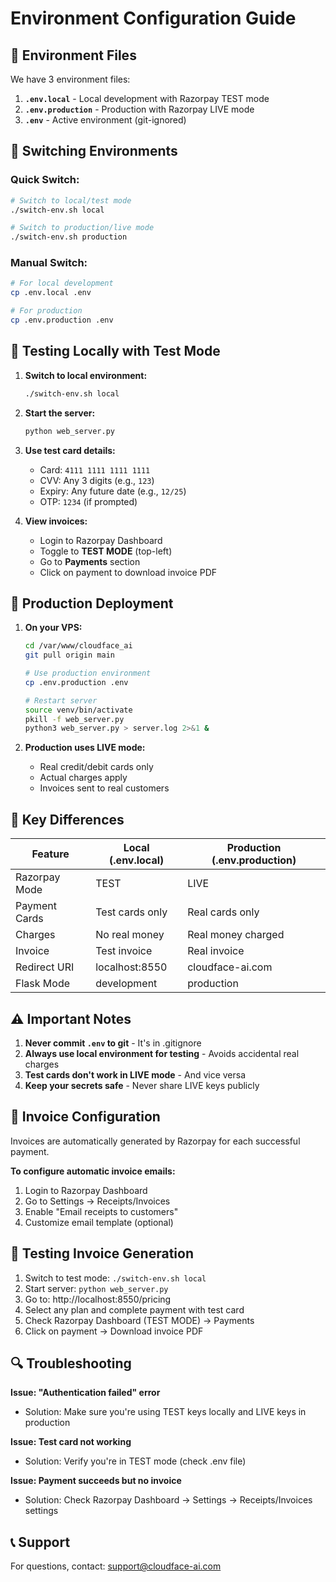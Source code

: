 # Environment Configuration Guide

## 📁 Environment Files

We have 3 environment files:

1. **`.env.local`** - Local development with Razorpay TEST mode
2. **`.env.production`** - Production with Razorpay LIVE mode
3. **`.env`** - Active environment (git-ignored)

## 🔄 Switching Environments

### Quick Switch:
```bash
# Switch to local/test mode
./switch-env.sh local

# Switch to production/live mode
./switch-env.sh production
```

### Manual Switch:
```bash
# For local development
cp .env.local .env

# For production
cp .env.production .env
```

## 🧪 Testing Locally with Test Mode

1. **Switch to local environment:**
   ```bash
   ./switch-env.sh local
   ```

2. **Start the server:**
   ```bash
   python web_server.py
   ```

3. **Use test card details:**
   - Card: `4111 1111 1111 1111`
   - CVV: Any 3 digits (e.g., `123`)
   - Expiry: Any future date (e.g., `12/25`)
   - OTP: `1234` (if prompted)

4. **View invoices:**
   - Login to Razorpay Dashboard
   - Toggle to **TEST MODE** (top-left)
   - Go to **Payments** section
   - Click on payment to download invoice PDF

## 🚀 Production Deployment

1. **On your VPS:**
   ```bash
   cd /var/www/cloudface_ai
   git pull origin main
   
   # Use production environment
   cp .env.production .env
   
   # Restart server
   source venv/bin/activate
   pkill -f web_server.py
   python3 web_server.py > server.log 2>&1 &
   ```

2. **Production uses LIVE mode:**
   - Real credit/debit cards only
   - Actual charges apply
   - Invoices sent to real customers

## 🔑 Key Differences

| Feature | Local (.env.local) | Production (.env.production) |
|---------|-------------------|------------------------------|
| Razorpay Mode | TEST | LIVE |
| Payment Cards | Test cards only | Real cards only |
| Charges | No real money | Real money charged |
| Invoice | Test invoice | Real invoice |
| Redirect URI | localhost:8550 | cloudface-ai.com |
| Flask Mode | development | production |

## ⚠️ Important Notes

1. **Never commit `.env` to git** - It's in .gitignore
2. **Always use local environment for testing** - Avoids accidental real charges
3. **Test cards don't work in LIVE mode** - And vice versa
4. **Keep your secrets safe** - Never share LIVE keys publicly

## 📧 Invoice Configuration

Invoices are automatically generated by Razorpay for each successful payment.

**To configure automatic invoice emails:**
1. Login to Razorpay Dashboard
2. Go to Settings → Receipts/Invoices
3. Enable "Email receipts to customers"
4. Customize email template (optional)

## 🧪 Testing Invoice Generation

1. Switch to test mode: `./switch-env.sh local`
2. Start server: `python web_server.py`
3. Go to: http://localhost:8550/pricing
4. Select any plan and complete payment with test card
5. Check Razorpay Dashboard (TEST MODE) → Payments
6. Click on payment → Download invoice PDF

## 🔍 Troubleshooting

**Issue: "Authentication failed" error**
- Solution: Make sure you're using TEST keys locally and LIVE keys in production

**Issue: Test card not working**
- Solution: Verify you're in TEST mode (check .env file)

**Issue: Payment succeeds but no invoice**
- Solution: Check Razorpay Dashboard → Settings → Receipts/Invoices settings

## 📞 Support

For questions, contact: support@cloudface-ai.com

